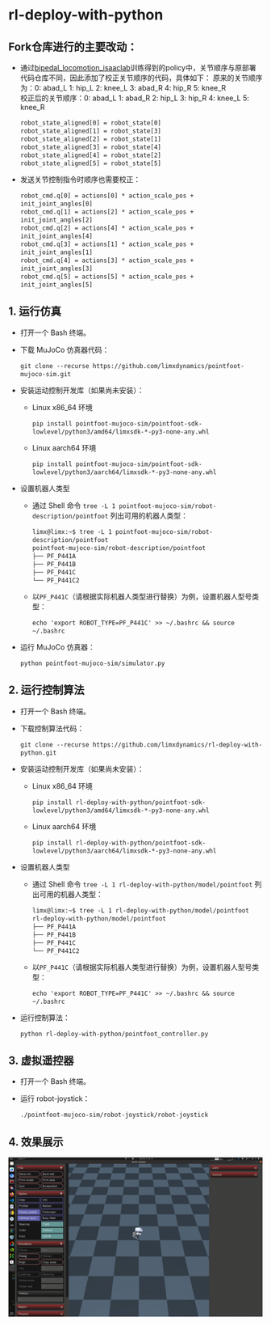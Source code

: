 # rl-deploy-with-python

## Fork仓库进行的主要改动：
- 通过[bipedal_locomotion_isaaclab](https://github.com/Andy-xiong6/bipedal_locomotion_isaaclab)训练得到的policy中，关节顺序与原部署代码仓库不同，因此添加了校正关节顺序的代码，具体如下：
  原来的关节顺序为：0: abad_L  1: hip_L   2: knee_L   3: abad_R    4: hip_R   5: knee_R   
  校正后的关节顺序：0: abad_L  1: abad_R  2: hip_L    3: hip_R     4: knee_L  5: knee_R   
  ```
  robot_state_aligned[0] = robot_state[0]
  robot_state_aligned[1] = robot_state[3]
  robot_state_aligned[2] = robot_state[1]
  robot_state_aligned[3] = robot_state[4]
  robot_state_aligned[4] = robot_state[2]
  robot_state_aligned[5] = robot_state[5]
  ```
- 发送关节控制指令时顺序也需要校正：
  ```
  robot_cmd.q[0] = actions[0] * action_scale_pos + init_joint_angles[0]
  robot_cmd.q[1] = actions[2] * action_scale_pos + init_joint_angles[2]
  robot_cmd.q[2] = actions[4] * action_scale_pos + init_joint_angles[4]
  robot_cmd.q[3] = actions[1] * action_scale_pos + init_joint_angles[1]
  robot_cmd.q[4] = actions[3] * action_scale_pos + init_joint_angles[3]
  robot_cmd.q[5] = actions[5] * action_scale_pos + init_joint_angles[5]
  
  ```

## 1. 运行仿真

- 打开一个 Bash 终端。

- 下载 MuJoCo 仿真器代码：

  ```
  git clone --recurse https://github.com/limxdynamics/pointfoot-mujoco-sim.git
  ```

- 安装运动控制开发库（如果尚未安装）：

  - Linux x86_64 环境

    ```
    pip install pointfoot-mujoco-sim/pointfoot-sdk-lowlevel/python3/amd64/limxsdk-*-py3-none-any.whl
    ```

  - Linux aarch64 环境

    ```
    pip install pointfoot-mujoco-sim/pointfoot-sdk-lowlevel/python3/aarch64/limxsdk-*-py3-none-any.whl
    ```

- 设置机器人类型

  - 通过 Shell 命令 `tree -L 1 pointfoot-mujoco-sim/robot-description/pointfoot` 列出可用的机器人类型：
  
    ```
    limx@limx:~$ tree -L 1 pointfoot-mujoco-sim/robot-description/pointfoot
    pointfoot-mujoco-sim/robot-description/pointfoot
    ├── PF_P441A
    ├── PF_P441B
    ├── PF_P441C
    └── PF_P441C2
    
    ```
  
  - 以`PF_P441C`（请根据实际机器人类型进行替换）为例，设置机器人型号类型：
  
    ```
    echo 'export ROBOT_TYPE=PF_P441C' >> ~/.bashrc && source ~/.bashrc
    ```
  
- 运行 MuJoCo 仿真器：

  ```
  python pointfoot-mujoco-sim/simulator.py
  ```
  


## 2. 运行控制算法

- 打开一个 Bash 终端。

- 下载控制算法代码：

  ```
  git clone --recurse https://github.com/limxdynamics/rl-deploy-with-python.git
  ```
  
- 安装运动控制开发库（如果尚未安装）：

  - Linux x86_64 环境

    ```
    pip install rl-deploy-with-python/pointfoot-sdk-lowlevel/python3/amd64/limxsdk-*-py3-none-any.whl
    ```

  - Linux aarch64 环境

    ```
    pip install rl-deploy-with-python/pointfoot-sdk-lowlevel/python3/aarch64/limxsdk-*-py3-none-any.whl
    ```

- 设置机器人类型

  - 通过 Shell 命令 `tree -L 1 rl-deploy-with-python/model/pointfoot` 列出可用的机器人类型：

    ```
    limx@limx:~$ tree -L 1 rl-deploy-with-python/model/pointfoot
    rl-deploy-with-python/model/pointfoot
    ├── PF_P441A
    ├── PF_P441B
    ├── PF_P441C
    └── PF_P441C2
    
    ```

  - 以`PF_P441C`（请根据实际机器人类型进行替换）为例，设置机器人型号类型：

    ```
    echo 'export ROBOT_TYPE=PF_P441C' >> ~/.bashrc && source ~/.bashrc
    ```

- 运行控制算法：

  ```
  python rl-deploy-with-python/pointfoot_controller.py
  ```

## 3. 虚拟遥控器

- 打开一个 Bash 终端。

- 运行 robot-joystick：

  ```
  ./pointfoot-mujoco-sim/robot-joystick/robot-joystick
  ```

## 4. 效果展示
![](doc/simulator.gif)

